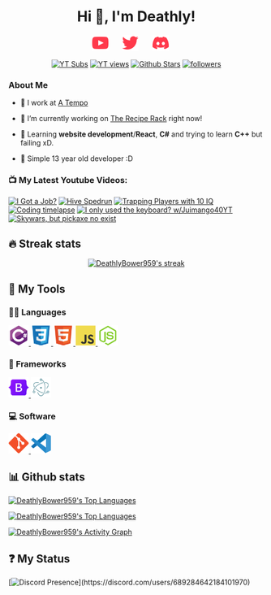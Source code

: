 <h1 align="center">Hi 👋, I'm Deathly!</h1>

<!-- Social icons section -->
<p align="center">
  <a href="https://www.youtube.com/c/DeathlyBower959"><img width="32px" alt="Youtube" title="Youtube" src="https://raw.githubusercontent.com/DeathlyBower959/DeathlyBower959/master/images/Youtube.png"/></a>
  &#8287;&#8287;&#8287;&#8287;&#8287;
  <a href="https://twitter.com/DeathlyBower959"><img width="32px" alt="Twitter" title="Twitter" src="https://raw.githubusercontent.com/DeathlyBower959/DeathlyBower959/master/images/Twitter.png"/></a>
  &#8287;&#8287;&#8287;&#8287;&#8287;
  <a href="https://discord.gg/pfZATvy3Fs" alt="Deathly's Lounge"><img width="32px" src="https://raw.githubusercontent.com/DeathlyBower959/DeathlyBower959/master/images/Discord.png"/></a>
  &#8287;&#8287;&#8287;&#8287;&#8287;
</p>

<p align="center">
  <a href="https://www.youtube.com/c/DeathlyBower959?sub_confirmation=1">
    <img alt="YT Subs" title="Subscribe!" src="https://custom-icon-badges.herokuapp.com/youtube/channel/subscribers/UCa9Hutl7H3q8z6EvBz6O1sQ?color=%23E05D44&label=SUBSCRIBERS&logo=video&logoColor=white&style=for-the-badge&labelColor=CE4630"/></a> 
  <a href="https://www.youtube.com/c/DeathlyBower959">
    <img alt="YT views" title="YouTube views" src="https://custom-icon-badges.herokuapp.com/youtube/channel/views/UCa9Hutl7H3q8z6EvBz6O1sQ?color=%23E1AD0E&logo=video&logoColor=white&style=for-the-badge&labelColor=C79600"/></a> 
  <a href="https://github.com/DeathlyBower959?tab=repositories&sort=stargazers">
    <img alt="Github Stars" title="Total stars on GitHub" src="https://custom-icon-badges.herokuapp.com/badge/dynamic/json?logo=star&color=55960c&labelColor=488207&label=Stars&style=for-the-badge&query=%24.stars&url=https://api.github-star-counter.workers.dev/user/DeathlyBower959"/></a>
  <a href="https://github.com/DeathlyBower959?tab=followers">
    <img alt="followers" title="Follow me on Github" src="https://custom-icon-badges.herokuapp.com/github/followers/DeathlyBower959?color=236ad3&labelColor=1155ba&style=for-the-badge&logo=person-add&label=Follow&logoColor=white"/></a>
</p>

### About Me

- 💼 I work at [A Tempo](http://atempo.studio/)

- 👷 I’m currently working on [The Recipe Rack](http://thereciperack.ml) right now!

- 🌱 Learning **website development**/**React**, **C#** and trying to learn **C++** but failing xD.

- 🎂 Simple 13 year old developer :D

### 📺 My Latest Youtube Videos:
<!-- Youtube:START -->
[![I Got a Job?](https://freshidea.com/jonah/app/youtube-card/?id=5EAGRUGYt84)](https://www.youtube.com/watch?v=5EAGRUGYt84 "I Got a Job?")
[![Hive Spedrun](https://freshidea.com/jonah/app/youtube-card/?id=va_1_ZK76LA)](https://www.youtube.com/watch?v=va_1_ZK76LA "Hive Spedrun")
[![Trapping Players with 10 IQ](https://freshidea.com/jonah/app/youtube-card/?id=M-G9caWMNQU)](https://www.youtube.com/watch?v=M-G9caWMNQU "Trapping Players with 10 IQ")
[![Coding timelapse](https://freshidea.com/jonah/app/youtube-card/?id=Pj2_wJPrJn8)](https://www.youtube.com/watch?v=Pj2_wJPrJn8 "Coding timelapse")
[![I only used the keyboard? w/Juimango40YT](https://freshidea.com/jonah/app/youtube-card/?id=Fj9m33vDauk)](https://www.youtube.com/watch?v=Fj9m33vDauk "I only used the keyboard? w/Juimango40YT")
[![Skywars, but pickaxe no exist](https://freshidea.com/jonah/app/youtube-card/?id=yl-gQBnAB0c)](https://www.youtube.com/watch?v=yl-gQBnAB0c "Skywars, but pickaxe no exist")<!-- Youtube:END -->

## 🔥 Streak stats

<!-- GitHub Readme Streak Stats - https://github.com/DenverCoder1/github-readme-streak-stats -->
<p align="center">
  <a href="https://github.com/DenverCoder1/github-readme-streak-stats">
    <img title="🔥 Get streak stats for your profile at git.io/streak-stats" alt="DeathlyBower959's streak" src="http://github-readme-streak-stats.herokuapp.com?user=DeathlyBower959&hide_border=true&date_format=M%20j%5B%2C%20Y%5D&background=141414&stroke=282828&fire=BE4019&currStreakLabel=DD7A2D&sideNums=CC3939&currStreakNum=DDBC34&sideLabels=DD7A2D&dates=636363&ring=BE4019"/>
  </a>
</p>


## 🔨 My Tools

### 👨‍💻 Languages
<p align="left"> 
  <a href="https://www.w3schools.com/cs/" target="_blank"> 
    <img src="https://raw.githubusercontent.com/devicons/devicon/master/icons/csharp/csharp-original.svg" alt="csharp" width="40" height="40"/> </a>
  <a href="https://www.w3schools.com/css/" target="_blank"> 
    <img src="https://raw.githubusercontent.com/devicons/devicon/master/icons/css3/css3-original.svg" alt="css3" width="40" height="40"/> </a> 
  <a href="https://www.w3schools.com/html/" target="_blank"> 
    <img src="https://raw.githubusercontent.com/devicons/devicon/master/icons/html5/html5-original.svg" alt="html5" width="40" height="40"/> </a>
      <a href="https://developer.mozilla.org/en-US/docs/Web/JavaScript" target="_blank"> 
    <img src="https://raw.githubusercontent.com/devicons/devicon/master/icons/javascript/javascript-original.svg" alt="javascript" width="40" height="40"/> </a>
    <a href="https://www.nodejs.org" target="_blank"> 
    <img src="https://raw.githubusercontent.com/devicons/devicon/master/icons/nodejs/nodejs-original.svg" alt="nodejs" width="40" height="40"/> </a>
</p>

### 🧰 Frameworks

<p align="left"> 
  <a href="https://getbootstrap.com/" target="_blank"> 
    <img src="https://raw.githubusercontent.com/devicons/devicon/master/icons/bootstrap/bootstrap-original.svg" alt="react" width="40" height="40"/> </a>
  <a href="https://electronjs.org" target="_blank"> 
    <img src="https://raw.githubusercontent.com/devicons/devicon/master/icons/electron/electron-original.svg" alt="electron" width="40" height="40"/> </a>
</p>

### 💻 Software
<p align="left"> 
  <a href="https://git-scm.com/" target="_blank"> 
    <img src="https://raw.githubusercontent.com/devicons/devicon/master/icons/git/git-original.svg" alt="git" width="40" height="40"/> </a>
  <a href="https://code.visualstudio.com" target="_blank"> 
    <img src="https://raw.githubusercontent.com/devicons/devicon/master/icons/vscode/vscode-original.svg" alt="electron" width="40" height="40"/> </a>
    <a href="https://docs.microsoft.com/en-us/dotnet/desktop/winforms/overview/?view=netdesktop-6.0" target="_blank"> 
    </a>
</p>

## 📊 Github stats

<!-- https://github.com/anuraghazra/github-readme-stats -->

<a href="https://github.com/DeathlyBower959"><img alt="DeathlyBower959's Top Languages" src="https://github-readme-stats.vercel.app/api/top-langs/?username=DeathlyBower959&hide_border=true&title_color=FFFFFF&icon_color=CC3939&text_color=C0C0C0&bg_color=141414"/></a> 

<a href="https://github.com/DeathlyBower959"><img alt="DeathlyBower959's Top Languages" src="https://github-readme-stats.vercel.app/api?username=DeathlyBower959&hide_border=true&show_icons=true&custom_title=Deathly%27s%20Stats&title_color=FFFFFF&icon_color=CC3939&text_color=C0C0C0&bg_color=141414"/></a>

<!--Github Repos-->
<!-- [![Readme Card](https://github-readme-stats.vercel.app/api/pin/?username=Ventile-Client&repo=Download&hide_border=true&show_owner=true&title_color=FFFFFF&icon_color=CC3939&text_color=C0C0C0&bg_color=141414)](https://github.com/Ventile-Client/Download)
-->

<!-- https://github.com/ashutosh00710/github-readme-activity-graph -->
<a href="https://github.com/ashutosh00710/github-readme-activity-graph"><img alt="DeathlyBower959's Activity Graph" src="https://activity-graph.herokuapp.com/graph?username=DeathlyBower959&bg_color=141414&color=CC3939&line=CC3939&point=C0C0C0" /></a>

## ❓ My Status
[![Discord Presence](https://lanyard-profile-readme.vercel.app/api/689284642184101970?theme=dark&bg=141414&hideDiscrim=true&hideBadges=true&borderRadius=5px&idleMessage=Probably%20coding%20lol...)](https://discord.com/users/689284642184101970)
